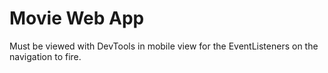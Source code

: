 # Movie Web App

Must be viewed with DevTools in mobile view for the EventListeners on the navigation to fire.
